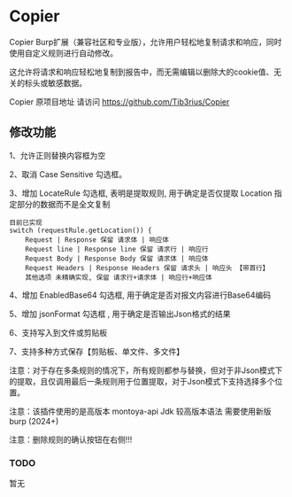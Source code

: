 # Copier

Copier Burp扩展（兼容社区和专业版），允许用户轻松地复制请求和响应，同时使用自定义规则进行自动修改。

这允许将请求和响应轻松地复制到报告中，而无需编辑以删除大的cookie值、无关的标头或敏感数据。

Copier 原项目地址 请访问 https://github.com/Tib3rius/Copier


## 修改功能

1、允许正则替换内容框为空

2、取消 Case Sensitive 勾选框。

3、增加 LocateRule 勾选框, 表明是提取规则, 用于确定是否仅提取 Location 指定部分的数据而不是全文复制

```
目前已实现
switch (requestRule.getLocation()) {
    Request | Response 保留 请求体 | 响应体
    Request line | Response line 保留 请求行 | 响应行
    Request Body | Response Body 保留 请求体 | 响应体
    Request Headers | Response Headers 保留 请求头 | 响应头 【带首行】
    其他选项 未精确实现, 保留 请求行+请求体 | 响应行+响应体
```


4、增加 EnabledBase64 勾选框, 用于确定是否对报文内容进行Base64编码

5、增加 jsonFormat 勾选框 , 用于确定是否输出Json格式的结果

6、支持写入到文件或剪贴板

7、支持多种方式保存【剪贴板、单文件、多文件】

注意：对于存在多条规则的情况下，所有规则都参与替换，但对于非Json模式下的提取，且仅调用最后一条规则用于位置提取，对于Json模式下支持选择多个位置。

注意：该插件使用的是高版本 montoya-api Jdk 较高版本语法 需要使用新版burp (2024+)

注意：删除规则的确认按钮在右侧!!!


### TODO

暂无